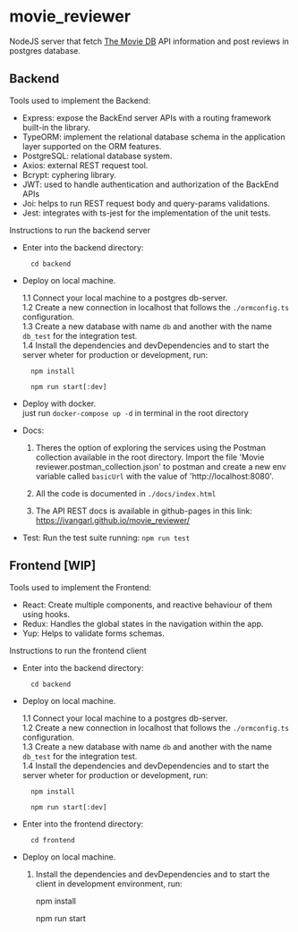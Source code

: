 # movie_reviewer
NodeJS server that fetch [The Movie DB](https://developer.themoviedb.org/reference/intro/getting-started) API information and post reviews in postgres database.

## Backend

Tools used to implement the Backend:
- Express: expose the BackEnd server APIs with a routing framework built-in the library.  
- TypeORM: implement the relational database schema in the application layer supported on the ORM features.  
- PostgreSQL: relational database system.  
- Axios: external REST request tool.  
- Bcrypt: cyphering library.
- JWT: used to handle authentication and authorization of the BackEnd APIs
- Joi: helps to run REST request body and query-params validations.
- Jest: integrates with ts-jest for the implementation of the unit tests.

Instructions to run the backend server

- Enter into the backend directory: 

        cd backend

- Deploy on local machine.  

    1.1 Connect your local machine to a postgres db-server.  
    1.2 Create a new connection in localhost that follows the ```./ormconfig.ts``` configuration.  
    1.3 Create a new database with name ```db``` and another with the name ```db_test``` for the integration test.   
    1.4 Install the dependencies and devDependencies and to start the server wheter for production or development, run:    
        
        npm install 
        
        npm run start[:dev]
           
- Deploy with docker.  
    just run ```docker-compose up -d``` in terminal in the root directory

- Docs:  
    1. Theres the option of exploring the services using the Postman collection available in the root directory. Import the file 'Movie reviewer.postman_collection.json' to postman and create a new env variable called ```basicUrl``` with the value of 'http://localhost:8080'.
    
    2. All the code is documented in ```./docs/index.html```
    3. The API REST docs is available in github-pages in this link: https://ivangarl.github.io/movie_reviewer/
    
- Test:
    Run the test suite running: ```npm run test```

## Frontend [WIP]

Tools used to implement the Frontend:
- React: Create multiple components, and reactive behaviour of them using hooks. 
- Redux: Handles the global states in the navigation within the app.
- Yup: Helps to validate forms schemas.

Instructions to run the frontend client
- Enter into the backend directory: 

        cd backend

- Deploy on local machine.  

    1.1 Connect your local machine to a postgres db-server.  
    1.2 Create a new connection in localhost that follows the ```./ormconfig.ts``` configuration.  
    1.3 Create a new database with name ```db``` and another with the name ```db_test``` for the integration test.   
    1.4 Install the dependencies and devDependencies and to start the server wheter for production or development, run:    
        
        npm install 
        
        npm run start[:dev]

- Enter into the frontend directory: 

        cd frontend

- Deploy on local machine.  

    1. Install the dependencies and devDependencies and to start the client in development environment, run:    
        
        npm install 
        
        npm run start
